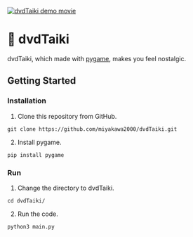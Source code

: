 [![dvdTaiki demo movie](https://github.com/user-attachments/assets/88692078-ba30-4b6e-bfda-7b459658229f)](https://youtu.be/zQCNyQTm-WI)
# 📀 dvdTaiki
dvdTaiki, which made with [pygame](https://www.pygame.org/), makes you feel nostalgic.

## Getting Started
### Installation
1. Clone this repository from GitHub.
```
git clone https://github.com/miyakawa2000/dvdTaiki.git
```
2. Install pygame.
```
pip install pygame
```
### Run
1. Change the directory to dvdTaiki.
```
cd dvdTaiki/
```
2. Run the code.
```
python3 main.py
```
